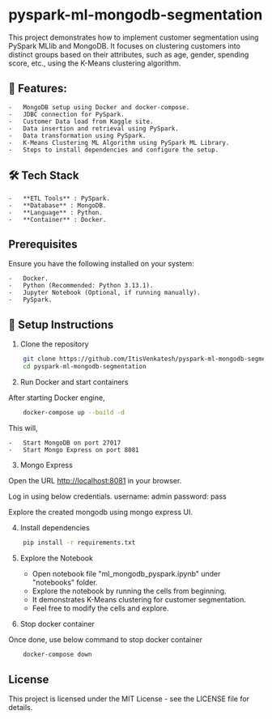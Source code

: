 # pyspark-ml-mongodb-segmentation

This project demonstrates how to implement customer segmentation using PySpark MLlib and MongoDB. It focuses on clustering customers into distinct groups based on their attributes, such as age, gender, spending score, etc., using the K-Means clustering algorithm.

## 📌 Features:

    -   MongoDB setup using Docker and docker-compose.
    -   JDBC connection for PySpark.
    -   Customer Data load from Kaggle site.
    -   Data insertion and retrieval using PySpark.
    -   Data transformation using PySpark.
    -   K-Means Clustering ML Algorithm using PySpark ML Library.
    -   Steps to install dependencies and configure the setup.

## 🛠️ Tech Stack

    -   **ETL Tools** : PySpark.
    -   **Database** : MongoDB.
    -   **Language** : Python.
    -   **Container** : Docker.

## Prerequisites

Ensure you have the following installed on your system:

    -   Docker.
    -   Python (Recommended: Python 3.13.1).
    -   Jupyter Notebook (Optional, if running manually).
    -   PySpark.

## 🚀 Setup Instructions

1) Clone the repository

``` bash
    git clone https://github.com/ItisVenkatesh/pyspark-ml-mongodb-segmentation.git
    cd pyspark-ml-mongodb-segmentation
```
2) Run Docker and start containers

After starting Docker engine,

``` bash
    docker-compose up --build -d
```
This will,

    -   Start MongoDB on port 27017
    -   Start Mongo Express on port 8081

3) Mongo Express

Open the URL [http://localhost:8081](http://localhost:8081) in your browser.

Log in using below credentials.
username: admin
password: pass

Explore the created mongodb using mongo express UI.

4) Install dependencies

``` bash
    pip install -r requirements.txt
```

5) Explore the Notebook

    -   Open notebook file "ml_mongodb_pyspark.ipynb" under "notebooks" folder.
    -   Explore the notebook by running the cells from beginning.
    -   It demonstrates K-Means clustering for customer segmentation.
    -   Feel free to modify the cells and explore.

6) Stop docker container

Once done, use below command to stop docker container

``` bash
    docker-compose down
```    

## License

This project is licensed under the MIT License - see the LICENSE file for details.
